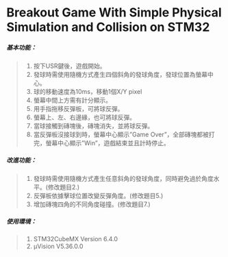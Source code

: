 # Breakout Game With Simple Physical Simulation and Collision on STM32

##### 基本功能：
>  1. 按下USR鍵後，遊戲開始。
>  2. 發球時需使用隨機方式產生四個斜角的發球角度，發球位置為螢幕中心。
>  3. 球的移動速度為10ms，移動1個X/Y pixel
>  4. 螢幕中間上方需有計分顯示。
>  5. 用手指拖移反彈板，可將球反彈。
>  6. 螢幕上、左、右邊緣，也可將球反彈。
>  7. 當球接觸到磚塊後，磚塊消失，並將球反彈。
>  8. 當反彈板沒接球到時，螢幕中心顯示”Game Over”，全部磚塊都被打完，螢幕中心顯示”Win”，遊戲結束並且計時停止。

##### 改進功能：
>  1. 發球時需使用隨機方式產生任意斜角的發球角度，同時避免過於角度水平。(修改題目2.)
>  2. 反彈板依據擊球位置改變反彈角度。(修改題目5.)
>  3. 增加磚塊四角的不同角度碰撞。(修改題目7.)

##### 使用環境：
>  1. STM32CubeMX Version 6.4.0
>  2. µVision V5.36.0.0
